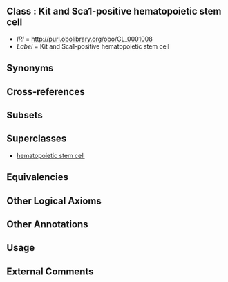 
## Class : Kit and Sca1-positive hematopoietic stem cell

 * *IRI* = http://purl.obolibrary.org/obo/CL_0001008
 * *Label* = Kit and Sca1-positive hematopoietic stem cell

## Synonyms


## Cross-references


## Subsets


## Superclasses

 * [hematopoietic stem cell](../../CL/37/CL_0000037.md)

## Equivalencies


## Other Logical Axioms


## Other Annotations


## Usage


## External Comments

